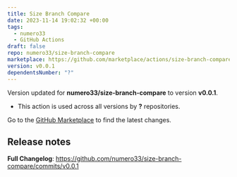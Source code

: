 ```yaml
---
title: Size Branch Compare
date: 2023-11-14 19:02:32 +00:00
tags:
  - numero33
  - GitHub Actions
draft: false
repo: numero33/size-branch-compare
marketplace: https://github.com/marketplace/actions/size-branch-compare
version: v0.0.1
dependentsNumber: "?"
---
```



Version updated for **numero33/size-branch-compare** to version **v0.0.1**.
- This action is used across all versions by **?** repositories.

Go to the [GitHub Marketplace](https://github.com/marketplace/actions/size-branch-compare) to find the latest changes.

## Release notes

**Full Changelog**: https://github.com/numero33/size-branch-compare/commits/v0.0.1
